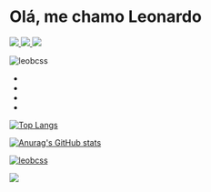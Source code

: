 <head> 
    <link rel="stylesheet" href="https://cdn.jsdelivr.net/gh/devicons/devicon@v2.15.1/devicon.min.css">    
</head>      

<body> 

<h1>Olá, me chamo Leonardo</h1>
<p></p>

<a href="">
<img
    src="https://img.shields.io/badge/LinkedIn-0077B5?style=for-the-badge&logo=linkedin&logoColor=white"
/>
</a>
<a href="https://app.netlify.com/teams/leobcss/sites">
<img
    src="https://img.shields.io/badge/Netlify-00C7B7?style=for-the-badge&logo=netlify&logoColor=white"
/>
</a>
<a href="https://github.com/leobcss">
<img
    src="https://img.shields.io/badge/GitHub-100000?style=for-the-badge&logo=github&logoColor=white"
/>
</a>

<p align="left"> <img src="https://komarev.com/ghpvc/?username=leobcss&label=Total%20de%20visualizações&color=0e75b6&style=flat" alt="leobcss" /></p>


<ul>
    <li></li>
    <li></li>
    <li></li>
    <li></li>
</ul>

<i class="devicon-javascript-plain colored"></i>
<i class="devicon-html5-plain colored"></i>
<i class="devicon-css3-plain colored"></i>

[![Top Langs](https://github-readme-stats.vercel.app/api/top-langs/?username=leobcss&layout=compact&theme=radical)](https://github.com/leobcss/github-readme-stats)

[![Anurag's GitHub stats](https://github-readme-stats.vercel.app/api?username=leobcss&theme=radical)](https://github.com/leobcss/github-readme-stats)

<p align="left" style="margin-top:10px;"> <a href="https://github.com/ryo-ma/github-profile-trophy"><img src="https://github-profile-trophy.vercel.app/?username=leobcss&theme=radical&row=1&margin-w=5" alt="leobcss" /></a></p>

<a href="https://github.com/leobcss/github-readme-stats">
  <img align="center" src="https://github-readme-stats.vercel.app/api/pin/?username=leobcss&repo=github-readme-stats&theme=radical" />
</a>

</body>

          
